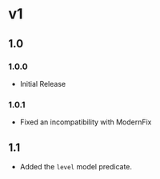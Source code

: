 # v1

## 1.0
### 1.0.0
- Initial Release
### 1.0.1
- Fixed an incompatibility with ModernFix

## 1.1
- Added the `level` model predicate.
